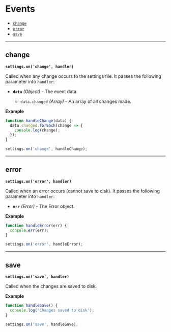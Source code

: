 Events
======

* [`change`][event_change]
* [`error`][event_error]
* [`save`][event_save]



***



change
------

**`settings.on('change', handler)`**

Called when any change occurs to the settings file. It passes the following parameter into `handler`:

* **`data`** *(Object)* - The event data.

  * `data.changed` *(Array)* - An array of all changes made.


**Example**

```js
function handleChange(data) {
  data.changed.forEach(change => {
    console.log(change);
  });
}

settings.on('change', handleChange);
```


***


error
-----

**`settings.on('error', handler)`**

Called when an error occurs (cannot save to disk). It passes the following parameter into `handler`:

* **`err`** *(Error)* - The Error object.


**Example**

```js
function handleError(err) {
  console.err(err);
}

settings.on('error', handleError);
```


***


save
-----

**`settings.on('save', handler)`**

Called when the changes are saved to disk.


**Example**

```js
function handleSave() {
  console.log('Changes saved to disk');
}

settings.on('save', handleSave);
```








[event_change]: #change
[event_error]: #error
[event_save]: #save
